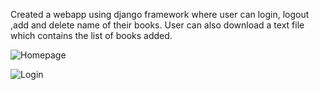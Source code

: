 Created a webapp using django framework where 
user can login,
logout ,add and delete name of their books.
User can also download a text file which contains the list of books added.

![Homepage](https://user-images.githubusercontent.com/83720788/151767473-92815e3a-92ae-4d37-864d-1ecea524958b.png)


![Login](https://user-images.githubusercontent.com/83720788/151767598-7b7d45a5-adaa-4c9e-836d-e12dd64347d1.png)
